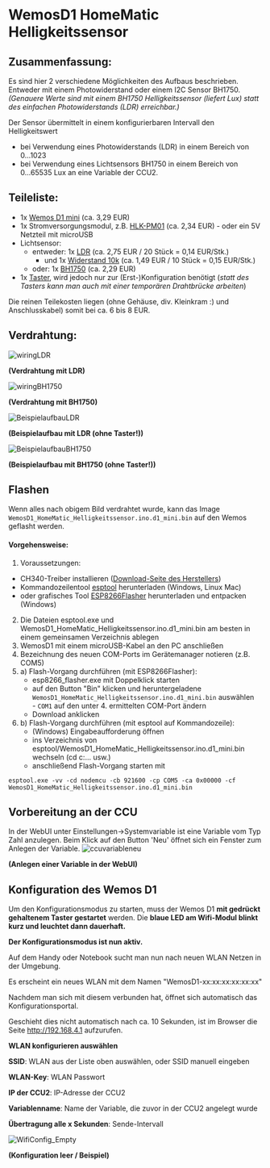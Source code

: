 # WemosD1 HomeMatic Helligkeitssensor

## Zusammenfassung:
Es sind hier 2 verschiedene Möglichkeiten des Aufbaus beschrieben.
Entweder mit einem Photowiderstand oder einem I2C Sensor BH1750.
_(Genauere Werte sind mit einem BH1750 Helligkeitssensor (liefert Lux) statt des einfachen Photowiderstands (LDR) erreichbar.)_

Der Sensor übermittelt in einem konfigurierbaren Intervall den Helligkeitswert 
 - bei Verwendung eines Photowiderstands (LDR) in einem Bereich von 0...1023
 - bei Verwendung eines Lichtsensors BH1750 in einem Bereich von 0...65535 Lux
an eine Variable der CCU2.


## Teileliste:
- 1x [Wemos D1 mini](http://www.ebay.de/itm/272271662681) (ca. 3,29 EUR)
- 1x Stromversorgungsmodul, z.B. [HLK-PM01](http://www.ebay.de/itm/272521453807) (ca. 2,34 EUR) - oder ein 5V Netzteil mit microUSB
- Lichtsensor:
  - entweder: 1x [LDR](http://www.ebay.de/itm/321957950526) (ca. 2,75 EUR / 20 Stück = 0,14 EUR/Stk.)
    - und 1x [Widerstand 10k](http://www.ebay.de/itm/221833069520) (ca. 1,49 EUR / 10 Stück = 0,15 EUR/Stk.)
  - oder: 1x [BH1750](http://www.ebay.de/itm/172461111764) (ca. 2,29 EUR)
- 1x [Taster](http://www.ebay.de/itm/263057910534), wird jedoch nur zur (Erst-)Konfiguration benötigt
(_statt des Tasters kann man auch mit einer temporären Drahtbrücke arbeiten_) 

Die reinen Teilekosten liegen (ohne Gehäuse, div. Kleinkram :) und Anschlusskabel) somit bei ca. 6 bis 8 EUR.

## Verdrahtung:
![wiringLDR](Images/wiring.png)

**(Verdrahtung mit LDR)**

![wiringBH1750](Images/wiring2.png)

**(Verdrahtung mit BH1750)**

![BeispielaufbauLDR](Images/beispielaufbau.JPG)

**(Beispielaufbau mit LDR (ohne Taster!))**

![BeispielaufbauBH1750](Images/beispielaufbau2.png)

**(Beispielaufbau mit BH1750 (ohne Taster!))**

## Flashen
Wenn alles nach obigem Bild verdrahtet wurde, kann das Image ```WemosD1_HomeMatic_Helligkeitssensor.ino.d1_mini.bin``` auf den Wemos geflasht werden.

#### Vorgehensweise:
1. Voraussetzungen:
  - CH340-Treiber installieren ([Download-Seite des Herstellers](https://wiki.wemos.cc/downloads))
  - Kommandozeilentool [esptool](https://github.com/igrr/esptool-ck/releases) herunterladen (Windows, Linux Mac) 
  - oder grafisches Tool [ESP8266Flasher](https://esp8266.ru/download/esp8266-utils/esp8266_flasher.zip) herunterladen und entpacken (Windows)
2. Die Dateien esptool.exe und WemosD1_HomeMatic_Helligkeitssensor.ino.d1_mini.bin am besten in einem gemeinsamen Verzeichnis ablegen
3. WemosD1 mit einem microUSB-Kabel an den PC anschließen
4. Bezeichnung des neuen COM-Ports im Gerätemanager notieren (z.B. COM5)
5. a) Flash-Vorgang durchführen (mit ESP8266Flasher):
    - esp8266_flasher.exe mit Doppelklick starten
    - auf den Button "Bin" klicken und heruntergeladene ```WemosD1_HomeMatic_Helligkeitssensor.ino.d1_mini.bin``` auswählen
    - ```COM1``` auf den unter 4. ermittelten COM-Port ändern
    - Download anklicken
5. b) Flash-Vorgang durchführen (mit esptool auf Kommandozeile): 
    - (Windows) Eingabeaufforderung öffnen
    - ins Verzeichnis von esptool/WemosD1_HomeMatic_Helligkeitssensor.ino.d1_mini.bin wechseln (cd c:\... usw.)
    - anschließend Flash-Vorgang starten mit
  
```esptool.exe -vv -cd nodemcu -cb 921600 -cp COM5 -ca 0x00000 -cf WemosD1_HomeMatic_Helligkeitssensor.ino.d1_mini.bin```


## Vorbereitung an der CCU
In der WebUI unter Einstellungen->Systemvariable ist eine Variable vom Typ Zahl anzulegen.
Beim Klick auf den Button 'Neu' öffnet sich ein Fenster zum Anlegen der Variable.
![ccuvariableneu](Images/CCU_VariableNeu.png)

**(Anlegen einer Variable in der WebUI)**

## Konfiguration des Wemos D1
Um den Konfigurationsmodus zu starten, muss der Wemos D1 **mit gedrückt gehaltenem Taster gestartet** werden.
Die **blaue LED am Wifi-Modul blinkt kurz und leuchtet dann dauerhaft.**

**Der Konfigurationsmodus ist nun aktiv.**

Auf dem Handy oder Notebook sucht man nun nach neuen WLAN Netzen in der Umgebung. 

Es erscheint ein neues WLAN mit dem Namen "WemosD1-xx:xx:xx:xx:xx:xx"

Nachdem man sich mit diesem verbunden hat, öffnet sich automatisch das Konfigurationsportal.

Geschieht dies nicht automatisch nach ca. 10 Sekunden, ist im Browser die Seite http://192.168.4.1 aufzurufen.

**WLAN konfigurieren auswählen**

**SSID**: WLAN aus der Liste oben auswählen, oder SSID manuell eingeben

**WLAN-Key**: WLAN Passwort

**IP der CCU2**: IP-Adresse der CCU2

**Variablenname**: Name der Variable, die zuvor in der CCU2 angelegt wurde

**Übertragung alle x Sekunden**: Sende-Intervall

![WifiConfig_Empty](Images/WifiConfig.png) 


**(Konfiguration leer / Beispiel)**

